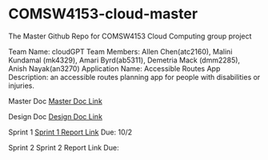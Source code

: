 # COMSW4153-cloud-master
The Master Github Repo for COMSW4153 Cloud Computing group project


Team Name: cloudGPT
Team Members: Allen Chen(atc2160), Malini Kundamal (mk4329), Amari Byrd(ab5311), Demetria Mack (dmm2285), Anish Nayak(an3270)
Application Name: Accessible Routes App
Description: an accessible routes planning app for people with disabilities or injuries. 

Master Doc
[Master Doc Link](https://docs.google.com/document/d/18V0x2P4OKHDmuTcs8Wn-JZl1oYq21XKEccDXb1uESbg/edit?usp=sharing)

Design Doc
[Design Doc Link](https://lucid.app/lucidchart/608de963-dea7-4a95-b644-5571806db998/edit?viewport_loc=-260%2C-80%2C2219%2C848%2C~bDcquiBSH9_&invitationId=inv_4fd7cc28-1d9c-4246-8e36-4349f2290edf)

Sprint 1
[Sprint 1 Report Link](https://docs.google.com/document/d/1qmnGkaM4KqEcqyQfOALkpUzJpryKIf5ts7SVE_iI8XA/edit?usp=sharing)
Due: 10/2

Sprint 2
Sprint 2 Report Link
Due: 
